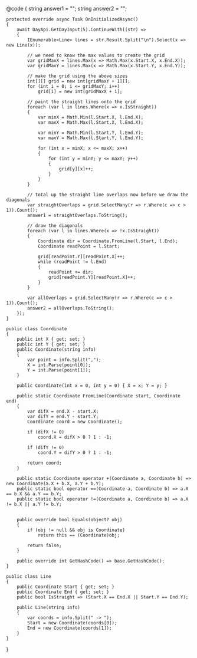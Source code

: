 @code
{
    string answer1 = "";
    string answer2 = "";

    protected override async Task OnInitializedAsync()
    {
        await DayApi.GetDayInput(5).ContinueWith((str) =>
        {
            IEnumerable<Line> lines = str.Result.Split("\n").Select(x => new Line(x));

            // we need to know the max values to create the grid
            var gridMaxX = lines.Max(x => Math.Max(x.Start.X, x.End.X));
            var gridMaxY = lines.Max(x => Math.Max(x.Start.Y, x.End.Y));

            // make the grid using the above sizes
            int[][] grid = new int[gridMaxY + 1][];
            for (int i = 0; i <= gridMaxY; i++)
                grid[i] = new int[gridMaxX + 1];

            // paint the straight lines onto the grid
            foreach (var l in lines.Where(x => x.IsStraight))
            {
                var minX = Math.Min(l.Start.X, l.End.X);
                var maxX = Math.Max(l.Start.X, l.End.X);

                var minY = Math.Min(l.Start.Y, l.End.Y);
                var maxY = Math.Max(l.Start.Y, l.End.Y);

                for (int x = minX; x <= maxX; x++)
                {
                    for (int y = minY; y <= maxY; y++)
                    {
                        grid[y][x]++;
                    }
                }
            }

            // total up the straight line overlaps now before we draw the diagonals
            var straightOverlaps = grid.SelectMany(r => r.Where(c => c > 1)).Count();
            answer1 = straightOverlaps.ToString();

            // draw the diagonals
            foreach (var l in lines.Where(x => !x.IsStraight))
            {
                Coordinate dir = Coordinate.FromLine(l.Start, l.End);
                Coordinate readPoint = l.Start;

                grid[readPoint.Y][readPoint.X]++;
                while (readPoint != l.End)
                {
                    readPoint += dir;
                    grid[readPoint.Y][readPoint.X]++;
                }
            }

            var allOverlaps = grid.SelectMany(r => r.Where(c => c > 1)).Count();
            answer2 = allOverlaps.ToString();
        });
    }

    public class Coordinate
    {
        public int X { get; set; }
        public int Y { get; set; }
        public Coordinate(string info)
        {
            var point = info.Split(",");
            X = int.Parse(point[0]);
            Y = int.Parse(point[1]);
        }

        public Coordinate(int x = 0, int y = 0) { X = x; Y = y; }

        public static Coordinate FromLine(Coordinate start, Coordinate end)
        {
            var difX = end.X - start.X;
            var difY = end.Y - start.Y;
            Coordinate coord = new Coordinate();

            if (difX != 0)
                coord.X = difX > 0 ? 1 : -1;

            if (difY != 0)
                coord.Y = difY > 0 ? 1 : -1;

            return coord;
        }

        public static Coordinate operator +(Coordinate a, Coordinate b) => new Coordinate(a.X + b.X, a.Y + b.Y);
        public static bool operator ==(Coordinate a, Coordinate b) => a.X == b.X && a.Y == b.Y;
        public static bool operator !=(Coordinate a, Coordinate b) => a.X != b.X || a.Y != b.Y;


        public override bool Equals(object? obj)
        {
            if (obj != null && obj is Coordinate)
                return this == (Coordinate)obj;

            return false;
        }

        public override int GetHashCode() => base.GetHashCode();
    }

    public class Line
    {
        public Coordinate Start { get; set; }
        public Coordinate End { get; set; }
        public bool IsStraight => (Start.X == End.X || Start.Y == End.Y);

        public Line(string info)
        {
            var coords = info.Split(" -> ");
            Start = new Coordinate(coords[0]);
            End = new Coordinate(coords[1]);
        }
    }
}
